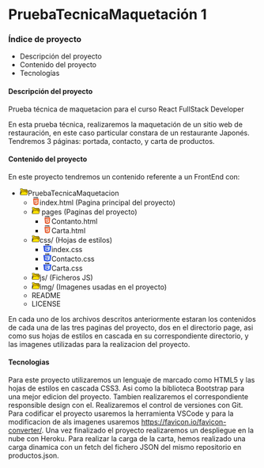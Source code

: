 # PruebaTecnicaMaquetación 1
### Índice de proyecto
+ Descripción del proyecto
+ Contenido del proyecto
+ Tecnologías

#### Descripción del proyecto
Prueba técnica de maquetacion para el curso React FullStack Developer

En esta prueba técnica, realizaremos la maquetación de un sitio web de restauración, en este caso particular constara de un restaurante Japonés.
Tendremos 3 páginas: portada, contacto, y carta de productos.

#### Contenido del proyecto
En este proyecto tendremos un contenido referente a un FrontEnd con:
+ ![](https://github.com/gonzalouli/PruebaTecnicaMaquetacion/blob/main/img/favicon-16x16.png)PruebaTecnicaMaquetacion
  + ![](https://github.com/gonzalouli/PruebaTecnicaMaquetacion/blob/main/img/htmlicon.png)index.html (Pagina principal del proyecto)
  + ![](https://github.com/gonzalouli/PruebaTecnicaMaquetacion/blob/main/img/favicon-16x16.png) pages (Paginas del proyecto)
    + ![](https://github.com/gonzalouli/PruebaTecnicaMaquetacion/blob/main/img/htmlicon.png)Contanto.html
    + ![](https://github.com/gonzalouli/PruebaTecnicaMaquetacion/blob/main/img/htmlicon.png)Carta.html
  + ![](https://github.com/gonzalouli/PruebaTecnicaMaquetacion/blob/main/img/favicon-16x16.png)css/ (Hojas de estilos)
    + ![](https://github.com/gonzalouli/PruebaTecnicaMaquetacion/blob/main/img/cssicon.png)index.css
    + ![](https://github.com/gonzalouli/PruebaTecnicaMaquetacion/blob/main/img/cssicon.png)Contacto.css
    + ![](https://github.com/gonzalouli/PruebaTecnicaMaquetacion/blob/main/img/cssicon.png)Carta.css
  + ![](https://github.com/gonzalouli/PruebaTecnicaMaquetacion/blob/main/img/favicon-16x16.png)js/ (Ficheros JS)
  + ![](https://github.com/gonzalouli/PruebaTecnicaMaquetacion/blob/main/img/favicon-16x16.png)img/ (Imagenes usadas en el proyecto)
  + README
  + LICENSE

En cada uno de los archivos descritos anteriormente estaran los contenidos de cada una de las tres paginas del proyecto, dos en el directorio page, asi como 
sus hojas de estilos en cascada en su correspondiente directorio, y las imagenes utilizadas para la realizacion del proyecto.

#### Tecnologias
Para este proyecto utilizaremos un lenguaje de marcado como HTML5 y las hojas de estilos en cascada CSS3. Asi como 
la biblioteca Bootstrap para una mejor edicion del proyecto. Tambien realizaremos el correspondiente responsible design con el.
Realizaremos el control de versiones con Git.
Para codificar el proyecto usaremos la herramienta VSCode y para la modificacion de als imagenes usaremos https://favicon.io/favicon-converter/.
Una vez finalizado el proyecto realizaremos un despliegue en la nube con Heroku.
Para realizar la carga de la carta, hemos realizado una carga dinamica con un fetch del fichero JSON del mismo repositorio en productos.json.




